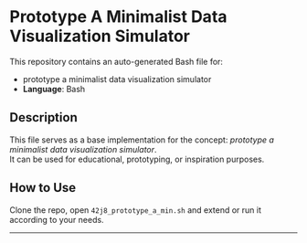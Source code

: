 # Prototype A Minimalist Data Visualization Simulator

This repository contains an auto-generated Bash file for:

- prototype a minimalist data visualization simulator
- **Language**: Bash

## Description

This file serves as a base implementation for the concept: *prototype a minimalist data visualization simulator*.  
It can be used for educational, prototyping, or inspiration purposes.

## How to Use

Clone the repo, open `42j8_prototype_a_min.sh` and extend or run it according to your needs.

---


